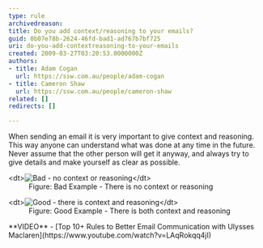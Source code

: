 ```yaml
---
type: rule
archivedreason: 
title: Do you add context/reasoning to your emails?
guid: 0b07e78b-2624-46fd-bad1-ad767b7bf725
uri: do-you-add-contextreasoning-to-your-emails
created: 2009-03-27T03:20:53.0000000Z
authors:
- title: Adam Cogan
  url: https://ssw.com.au/people/adam-cogan
- title: Cameron Shaw
  url: https://ssw.com.au/people/cameron-shaw
related: []
redirects: []

---
```


When sending an email it is very important to give context and reasoning. This way anyone can understand what was done at any time in the future. Never assume that the other person will get it anyway, and always try to give details and make yourself as clear as possible. 

<!--endintro-->
<dl class="badImage">&lt;dt&gt;<img src="BadContextReasoning.GIF" alt="Bad - no context or reasoning">&lt;/dt&gt;<dd>Figure: Bad Example - There is no context or reasoning</dd></dl><dl class="goodImage">&lt;dt&gt;<img src="GoodContextReasoning.jpg" alt="Good - there is context and reasoning">&lt;/dt&gt;<dd>Figure: Good Example - There is both context and reasoning</dd></dl> **VIDEO** - [Top 10+ Rules to Better Email Communication with Ulysses Maclaren](https://www.youtube.com/watch?v=LAqRokqq4jI)
